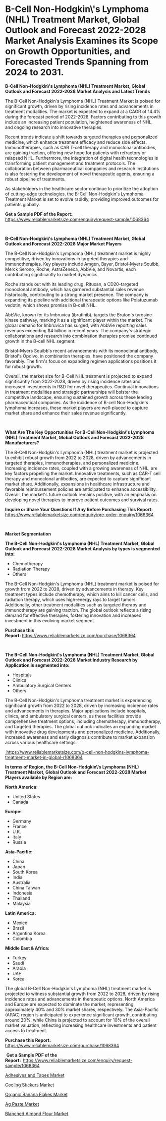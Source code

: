 <p><h1>B-Cell Non-Hodgkin\'s Lymphoma (NHL) Treatment Market, Global Outlook and Forecast 2022-2028 Market Analysis Examines its Scope on Growth Opportunities, and Forecasted Trends Spanning from 2024 to 2031.</h1></p><p><strong>B-Cell Non-Hodgkin\'s Lymphoma (NHL) Treatment Market, Global Outlook and Forecast 2022-2028 Market Analysis and Latest Trends</strong></p>
<p><p>The B-Cell Non-Hodgkin's Lymphoma (NHL) Treatment Market is poised for significant growth, driven by rising incidence rates and advancements in treatment modalities. The market is expected to expand at a CAGR of 14.4% during the forecast period of 2022-2028. Factors contributing to this growth include an increasing patient population, heightened awareness of NHL, and ongoing research into innovative therapies. </p><p>Recent trends indicate a shift towards targeted therapies and personalized medicine, which enhance treatment efficacy and reduce side effects. Immunotherapies, such as CAR T-cell therapy and monoclonal antibodies, are gaining traction, offering new hope for patients with refractory or relapsed NHL. Furthermore, the integration of digital health technologies is transforming patient management and treatment protocols. The collaboration between pharmaceutical companies and research institutions is also fostering the development of novel therapeutic agents, ensuring a robust pipeline of treatments. </p><p>As stakeholders in the healthcare sector continue to prioritize the adoption of cutting-edge technologies, the B-Cell Non-Hodgkin's Lymphoma Treatment Market is set to evolve rapidly, providing improved outcomes for patients globally.</p></p>
<p><strong>Get a Sample PDF of the Report:&nbsp;</strong> <a href="https://www.reliablemarketsize.com/enquiry/request-sample/1068364">https://www.reliablemarketsize.com/enquiry/request-sample/1068364</a></p>
<p>&nbsp;</p>
<p><strong>B-Cell Non-Hodgkin\'s Lymphoma (NHL) Treatment Market, Global Outlook and Forecast 2022-2028 Major Market Players</strong></p>
<p><p>The B-Cell Non-Hodgkin's Lymphoma (NHL) treatment market is highly competitive, driven by innovations in targeted therapies and immunotherapies. Key players include Amgen, Bayer, Bristol-Myers Squibb, Merck Serono, Roche, AstraZeneca, AbbVie, and Novartis, each contributing significantly to market dynamics.</p><p>Roche stands out with its leading drug, Rituxan, a CD20-targeted monoclonal antibody, which has garnered substantial sales revenue historically, contributing to a strong market presence. The company is expanding its pipeline with additional therapeutic options like Polatuzumab vedotin, which shows promise in B-cell NHL. </p><p>AbbVie, known for its Imbruvica (ibrutinib), targets the Bruton's tyrosine kinase pathway, marking it as a significant player within the market. The global demand for Imbruvica has surged, with AbbVie reporting sales revenues exceeding $4 billion in recent years. The company's strategic collaborations and research into combination therapies promise continued growth in the B-cell NHL segment.</p><p>Bristol-Myers Squibb's recent advancements with its monoclonal antibody, Bristol's Opdivo, in combination therapies, have positioned the company favorably. The firm's focus on expanding regimen applications positions it for robust growth.</p><p>Overall, the market size for B-Cell NHL treatment is projected to expand significantly from 2022-2028, driven by rising incidence rates and increased investments in R&D for novel therapeutics. Continual innovations in treatment modalities and strategic partnerships will bolster the competitive landscape, ensuring sustained growth across these leading pharmaceutical companies. As the incidence of B-cell Non-Hodgkin's lymphoma increases, these market players are well-placed to capture market share and enhance their sales revenue significantly.</p></p>
<p>&nbsp;</p>
<p><strong>What Are The Key Opportunities For B-Cell Non-Hodgkin\'s Lymphoma (NHL) Treatment Market, Global Outlook and Forecast 2022-2028 Manufacturers?</strong></p>
<p><p>The B-Cell Non-Hodgkin's Lymphoma (NHL) treatment market is projected to exhibit robust growth from 2022 to 2028, driven by advancements in targeted therapies, immunotherapies, and personalized medicine. Increasing incidence rates, coupled with a growing awareness of NHL, are key factors propelling the market. Innovative treatments, such as CAR-T cell therapy and monoclonal antibodies, are expected to capture significant market share. Additionally, expansions in healthcare infrastructure and favorable reimbursement policies are anticipated to enhance accessibility. Overall, the market's future outlook remains positive, with an emphasis on developing novel therapies to improve patient outcomes and survival rates.</p></p>
<p><strong>Inquire or Share Your Questions If Any Before Purchasing This Report:</strong> <a href="https://www.reliablemarketsize.com/enquiry/pre-order-enquiry/1068364">https://www.reliablemarketsize.com/enquiry/pre-order-enquiry/1068364</a></p>
<p>&nbsp;</p>
<p><strong>Market Segmentation</strong></p>
<p><strong>The B-Cell Non-Hodgkin\'s Lymphoma (NHL) Treatment Market, Global Outlook and Forecast 2022-2028 Market Analysis by types is segmented into:</strong></p>
<p><ul><li>Chemotherapy</li><li>Radiation Therapy</li><li>Others</li></ul></p>
<p><p>The B-Cell Non-Hodgkin's Lymphoma (NHL) treatment market is poised for growth from 2022 to 2028, driven by advancements in therapy. Key treatment types include chemotherapy, which aims to kill cancer cells, and radiation therapy, which uses high-energy rays to target tumors. Additionally, other treatment modalities such as targeted therapy and immunotherapy are gaining traction. The global outlook reflects a rising demand for effective therapies, fostering innovation and increased investment in this evolving market segment.</p></p>
<p><strong>Purchase this Report:&nbsp;</strong><a href="https://www.reliablemarketsize.com/purchase/1068364">https://www.reliablemarketsize.com/purchase/1068364</a></p>
<p>&nbsp;</p>
<p><strong>The B-Cell Non-Hodgkin\'s Lymphoma (NHL) Treatment Market, Global Outlook and Forecast 2022-2028 Market Industry Research by Application is segmented into:</strong></p>
<p><ul><li>Hospitals</li><li>Clinics</li><li>Ambulatory Surgical Centers</li><li>Others</li></ul></p>
<p><p>The B-Cell Non-Hodgkin's Lymphoma treatment market is experiencing significant growth from 2022 to 2028, driven by increasing incidence rates and advancements in therapies. Major applications include hospitals, clinics, and ambulatory surgical centers, as these facilities provide comprehensive treatment options, including chemotherapy, immunotherapy, and targeted therapies. The global outlook indicates an expanding market with innovative drug developments and personalized medicine. Additionally, increased awareness and early diagnosis contribute to market expansion across various healthcare settings.</p></p>
<p><a href="https://www.reliablemarketsize.com/b-cell-non-hodgkins-lymphoma-treatment-market-in-global-r1068364">&nbsp;https://www.reliablemarketsize.com/b-cell-non-hodgkins-lymphoma-treatment-market-in-global-r1068364</a></p>
<p><strong>In terms of Region, the B-Cell Non-Hodgkin\'s Lymphoma (NHL) Treatment Market, Global Outlook and Forecast 2022-2028 Market Players available by Region are:</strong></p>
<p>
    <p> <strong> North America: </strong>
        <ul>
            <li>United States</li>
            <li>Canada</li>
        </ul>
        </p> 
    <p> <strong> Europe: </strong>
        <ul>
            <li>Germany</li>
            <li>France</li>
            <li>U.K.</li>
            <li>Italy</li>
            <li>Russia</li>
        </ul>
        </p> 
    <p> <strong> Asia-Pacific: </strong>
        <ul>
            <li>China</li>
            <li>Japan</li>
            <li>South Korea</li>
            <li>India</li>
            <li>Australia</li>
            <li>China Taiwan</li>
            <li>Indonesia</li>
            <li>Thailand</li>
            <li>Malaysia</li>
        </ul>
        </p> 
    <p> <strong> Latin America: </strong>
        <ul>
            <li>Mexico</li>
            <li>Brazil</li>
            <li>Argentina Korea</li>
            <li>Colombia</li>
        </ul>
        </p> 
    <p> <strong> Middle East & Africa: </strong>
        <ul>
            <li>Turkey</li>
            <li>Saudi</li>
            <li>Arabia</li>
            <li>UAE</li>
            <li>Korea</li>
        </ul>
    </p>
    </p>
<p><p>The global B-Cell Non-Hodgkin's Lymphoma (NHL) treatment market is projected to witness substantial growth from 2022 to 2028, driven by rising incidence rates and advancements in therapeutic options. North America and Europe are expected to dominate the market, representing approximately 40% and 30% market shares, respectively. The Asia-Pacific (APAC) region is anticipated to experience significant growth, contributing around 20%, while China is projected to account for 10% of the overall market valuation, reflecting increasing healthcare investments and patient access to treatment.</p></p>
<p><strong>Purchase this Report: </strong><a href="https://www.reliablemarketsize.com/purchase/1068364">https://www.reliablemarketsize.com/purchase/1068364</a></p>
<p>&nbsp;<strong>Get a Sample PDF of the Report:&nbsp;&nbsp;</strong><a href="https://www.reliablemarketsize.com/enquiry/request-sample/1068364">https://www.reliablemarketsize.com/enquiry/request-sample/1068364</a></p>
<p><strong></strong></p>
<p><p><a href="https://issuu.com/reportprime-2/docs/adhesives-and-tapes-market-size-203_edd708aafac315">Adhesives and Tapes Market</a></p><p><a href="https://www.linkedin.com/pulse/what-current-future-prospects-cooling-stickers-market-cague?trackingId=4zOZDibwTyuTksQ62XxI4A%3D%3D">Cooling Stickers Market</a></p><p><a href="https://medium.com/@polesdua.1/the-organic-banana-flakes-market-report-analyzes-important-operational-and-performance-data-so-449c5f7e1a19">Organic Banana Flakes Market</a></p><p><a href="https://issuu.com/reportprime-2/docs/ag-paste-market-size-2030.pptx_6ac8ebb524ff0a">Ag Paste Market</a></p><p><a href="https://medium.com/@polesdua.1/the-global-market-overview-of-the-blanched-almond-flour-market-provides-a-unique-perspective-on-4859c12d2d2a">Blanched Almond Flour Market</a></p></p>